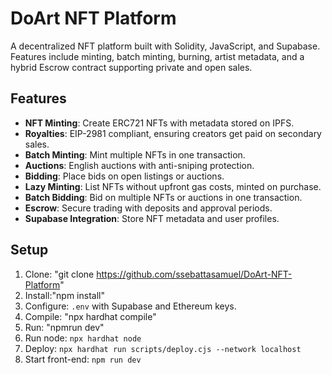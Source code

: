 # DoArt NFT Platform

A decentralized NFT platform built with Solidity, JavaScript, and Supabase. Features include minting, batch minting, burning, artist metadata, and a hybrid Escrow contract supporting private and open sales.

## Features

- **NFT Minting**: Create ERC721 NFTs with metadata stored on IPFS.
- **Royalties**: EIP-2981 compliant, ensuring creators get paid on secondary sales.
- **Batch Minting**: Mint multiple NFTs in one transaction.
- **Auctions**: English auctions with anti-sniping protection.
- **Bidding**: Place bids on open listings or auctions.
- **Lazy Minting**: List NFTs without upfront gas costs, minted on purchase.
- **Batch Bidding**: Bid on multiple NFTs or auctions in one transaction.
- **Escrow**: Secure trading with deposits and approval periods.
- **Supabase Integration**: Store NFT metadata and user profiles.

## Setup

1. Clone: "git clone https://github.com/ssebattasamuel/DoArt-NFT-Platform"
2. Install:"npm install"
3. Configure: `.env` with Supabase and Ethereum keys.
4. Compile: "npx hardhat compile"
5. Run: "npmrun dev"
6. Run node: `npx hardhat node`
7. Deploy: `npx hardhat run scripts/deploy.cjs --network localhost`
8. Start front-end: `npm run dev`
